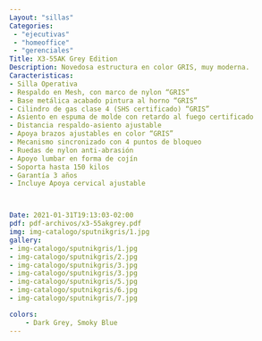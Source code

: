 ```yaml
---
Layout: "sillas"
Categories:
 - "ejecutivas"
 - "homeoffice"
 - "gerenciales"
Title: X3-55AK Grey Edition
Description: Novedosa estructura en color GRIS, muy moderna.
Caracteristicas: 
- Silla Operativa
- Respaldo en Mesh, con marco de nylon “GRIS”
- Base metálica acabado pintura al horno “GRIS”
- Cilindro de gas clase 4 (SHS certificado) “GRIS”
- Asiento en espuma de molde con retardo al fuego certificado
- Distancia respaldo-asiento ajustable
- Apoya brazos ajustables en color “GRIS”
- Mecanismo sincronizado con 4 puntos de bloqueo
- Ruedas de nylon anti-abrasión
- Apoyo lumbar en forma de cojín
- Soporta hasta 150 kilos
- Garantía 3 años
- Incluye Apoya cervical ajustable  



Date: 2021-01-31T19:13:03-02:00
pdf: pdf-archivos/x3-55akgrey.pdf
img: img-catalogo/sputnikgris/1.jpg
gallery: 
- img-catalogo/sputnikgris/1.jpg
- img-catalogo/sputnikgris/2.jpg
- img-catalogo/sputnikgris/3.jpg
- img-catalogo/sputnikgris/3.jpg
- img-catalogo/sputnikgris/5.jpg
- img-catalogo/sputnikgris/6.jpg
- img-catalogo/sputnikgris/7.jpg

colors:
    - Dark Grey, Smoky Blue
---
```

